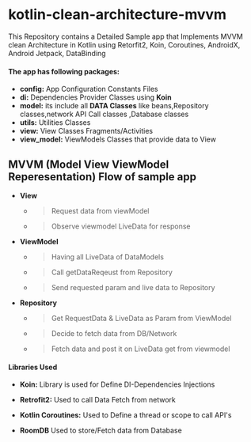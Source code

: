 # kotlin-clean-architecture-mvvm
This Repository contains a Detailed Sample app that Implements MVVM clean Architecture in Kotlin using
Retorfit2, Koin, Coroutines, AndroidX, Android Jetpack, DataBinding 

#### The app has following packages:

 - **config:** App Configuration Constants Files 
 - **di:** Dependencies Provider Classes using **Koin**
 - **model:** its include all **DATA Classes** like beans,Repository classes,network API Call classes ,Database classes
 - **utils:** Utilities Classes 
 - **view:** View Classes Fragments/Activities 
 - **view_model:** ViewModels Classes that provide data to View 

 
 
 
## MVVM (Model View ViewModel Reperesentation) Flow of sample app 

- **View** 
  - >  Request data from viewModel
  - >  Observe viewmodel LiveData for response  


- **ViewModel**  
  - > Having all LiveData of DataModels   
  - > Call getDataReqeust from Repository 
  - > Send requested param and live data to Repository  

- **Repository** 
  - > Get RequestData & LiveData as Param from ViewModel 
  - > Decide to fetch data from DB/Network 
  - > Fetch data and post it on LiveData get from viewmodel
            
  
#### Libraries Used   
- **Koin:**  Library is used for Define DI-Dependencies Injections

- **Retrofit2:** Used to call Data Fetch  from network

- **Kotlin Coroutines:** Used to Define a thread or scope to call API's 

- **RoomDB** Used to store/Fetch data from Database



